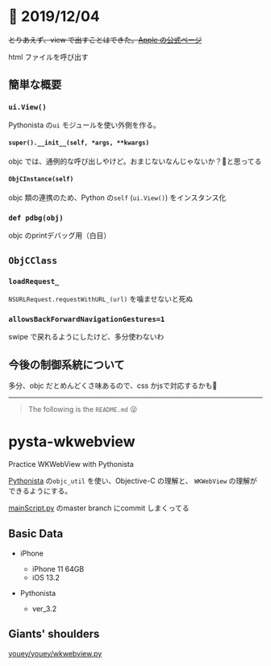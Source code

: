 # 📝 2019/12/04

~~とりあえず、view で出すことはできた。[Apple の公式ページ](https://www.apple.com/jp/)~~



html ファイルを呼び出す


## 簡単な概要

### `ui.View()`

Pythonista の`ui` モジュールを使い外側を作る。

#### `super().__init__(self, *args, **kwargs)`
objc では、通例的な呼び出しやけど。おまじないなんじゃないか？🤔と思ってる

#### `ObjCInstance(self)`
objc 類の連携のため、Python の`self` (`ui.View()`) をインスタンス化


### `def pdbg(obj)`

objc のprintデバッグ用（白目）

## `ObjCClass`

### `loadRequest_`
`NSURLRequest.requestWithURL_(url)` を噛ませないと死ぬ


### `allowsBackForwardNavigationGestures=1`
swipe で戻れるようにしたけど、多分使わないわ



## 今後の制御系統について
多分、objc だとめんどくさ味あるので、css かjsで対応するかも🤗





---

> The following is the `README.md` 😜

# pysta-wkwebview

Practice WKWebView with Pythonista

[Pythonista](http://omz-software.com/pythonista/) の`objc_util` を使い、Objective-C の理解と、 `WKWebView` の理解ができるようにする。



[mainScript.py](https://github.com/pome-ta/pysta-wkwebview/blob/master/mainScript.py) のmaster branch にcommit しまくってる


## Basic Data
- iPhone
	- iPhone 11 64GB
	- iOS 13.2

- Pythonista
	- ver_3.2

## Giants' shoulders

[youey/youey/wkwebview.py](https://github.com/mikaelho/youey/blob/master/youey/wkwebview.py)


